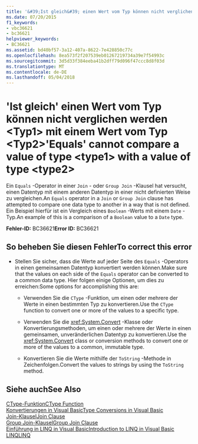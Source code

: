 ```yaml
---
title: '&#39;Ist gleich&#39; einen Wert vom Typ können nicht verglichen werden &lt;Typ1&gt; mit einem Wert vom Typ &lt;Typ2&gt;'
ms.date: 07/20/2015
f1_keywords:
- vbc36621
- bc36621
helpviewer_keywords:
- BC36621
ms.assetid: bd40bf57-3a12-407a-8622-7e428850c77c
ms.openlocfilehash: 8ea573f2f207539eb01267219734a39e7f54993c
ms.sourcegitcommit: 3d5d33f384eeba41b2dff79d096f47ccc8d8f03d
ms.translationtype: MT
ms.contentlocale: de-DE
ms.lasthandoff: 05/04/2018
---
```

# <a name="39equals39-cannot-compare-a-value-of-type-lttype1gt-with-a-value-of-type-lttype2gt"></a><span data-ttu-id="efcc5-102">&#39;Ist gleich&#39; einen Wert vom Typ können nicht verglichen werden &lt;Typ1&gt; mit einem Wert vom Typ &lt;Typ2&gt;</span><span class="sxs-lookup"><span data-stu-id="efcc5-102">&#39;Equals&#39; cannot compare a value of type &lt;type1&gt; with a value of type &lt;type2&gt;</span></span>
<span data-ttu-id="efcc5-103">Ein `Equals` -Operator in einer `Join` - oder `Group Join` -Klausel hat versucht, einen Datentyp mit einem anderen Datentyp in einer nicht definierten Weise zu vergleichen.</span><span class="sxs-lookup"><span data-stu-id="efcc5-103">An `Equals` operator in a `Join` or `Group Join` clause has attempted to compare one data type to another in a way that is not defined.</span></span> <span data-ttu-id="efcc5-104">Ein Beispiel hierfür ist ein Vergleich eines `Boolean` -Werts mit einem `Date` -Typ.</span><span class="sxs-lookup"><span data-stu-id="efcc5-104">An example of this is a comparison of a `Boolean` value to a `Date` type.</span></span>  
  
 <span data-ttu-id="efcc5-105">**Fehler-ID:** BC36621</span><span class="sxs-lookup"><span data-stu-id="efcc5-105">**Error ID:** BC36621</span></span>  
  
## <a name="to-correct-this-error"></a><span data-ttu-id="efcc5-106">So beheben Sie diesen Fehler</span><span class="sxs-lookup"><span data-stu-id="efcc5-106">To correct this error</span></span>  
  
-   <span data-ttu-id="efcc5-107">Stellen Sie sicher, dass die Werte auf jeder Seite des `Equals` -Operators in einen gemeinsamen Datentyp konvertiert werden können.</span><span class="sxs-lookup"><span data-stu-id="efcc5-107">Make sure that the values on each side of the `Equals` operator can be converted to a common data type.</span></span> <span data-ttu-id="efcc5-108">Hier folgen einige Optionen, um dies zu erreichen:</span><span class="sxs-lookup"><span data-stu-id="efcc5-108">Some options for accomplishing this are:</span></span>  
  
    -   <span data-ttu-id="efcc5-109">Verwenden Sie die `CType` -Funktion, um einen oder mehrere der Werte in einen bestimmten Typ zu konvertieren.</span><span class="sxs-lookup"><span data-stu-id="efcc5-109">Use the `CType` function to convert one or more of the values to a specific type.</span></span>  
  
    -   <span data-ttu-id="efcc5-110">Verwenden Sie die <xref:System.Convert> -Klasse oder Konvertierungsmethoden, um einen oder mehrere der Werte in einen gemeinsamen, unveränderlichen Datentyp zu konvertieren.</span><span class="sxs-lookup"><span data-stu-id="efcc5-110">Use the <xref:System.Convert> class or conversion methods to convert one or more of the values to a common, immutable type.</span></span>  
  
    -   <span data-ttu-id="efcc5-111">Konvertieren Sie die Werte mithilfe der `ToString` -Methode in Zeichenfolgen.</span><span class="sxs-lookup"><span data-stu-id="efcc5-111">Convert the values to strings by using the `ToString` method.</span></span>  
  
## <a name="see-also"></a><span data-ttu-id="efcc5-112">Siehe auch</span><span class="sxs-lookup"><span data-stu-id="efcc5-112">See Also</span></span>  
 [<span data-ttu-id="efcc5-113">CType-Funktion</span><span class="sxs-lookup"><span data-stu-id="efcc5-113">CType Function</span></span>](../../visual-basic/language-reference/functions/ctype-function.md)  
 [<span data-ttu-id="efcc5-114">Konvertierungen in Visual Basic</span><span class="sxs-lookup"><span data-stu-id="efcc5-114">Type Conversions in Visual Basic</span></span>](../../visual-basic/programming-guide/language-features/data-types/type-conversions.md)  
 [<span data-ttu-id="efcc5-115">Join-Klausel</span><span class="sxs-lookup"><span data-stu-id="efcc5-115">Join Clause</span></span>](../../visual-basic/language-reference/queries/join-clause.md)  
 [<span data-ttu-id="efcc5-116">Group Join-Klausel</span><span class="sxs-lookup"><span data-stu-id="efcc5-116">Group Join Clause</span></span>](../../visual-basic/language-reference/queries/group-join-clause.md)  
 [<span data-ttu-id="efcc5-117">Einführung in LINQ in Visual Basic</span><span class="sxs-lookup"><span data-stu-id="efcc5-117">Introduction to LINQ in Visual Basic</span></span>](../../visual-basic/programming-guide/language-features/linq/introduction-to-linq.md)  
 [<span data-ttu-id="efcc5-118">LINQ</span><span class="sxs-lookup"><span data-stu-id="efcc5-118">LINQ</span></span>](../../visual-basic/programming-guide/language-features/linq/index.md)
